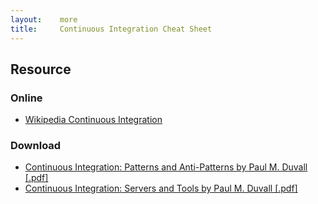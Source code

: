 ```yaml
---
layout:    more
title:     Continuous Integration Cheat Sheet 
---
```

<div class="content content-400">
    <div class="board board-326">
        <h2 class="board-title">Resource</h2>
        <div class="board-card">
            <h3 class="board-card-title">Online</h3>
            <ul>
                <li><a href="http://en.wikipedia.org/wiki/Continuous_integration">Wikipedia Continuous Integration</a></li>
            </ul>
        </div>
        <div class="board-card">
            <h3 class="board-card-title">Download</h3>
            <ul>
                <li><a href="http://refcardz.dzone.com/refcardz/continuous-integration">Continuous Integration: Patterns and Anti-Patterns by Paul M. Duvall [.pdf]</a></li>
                <li><a href="http://refcardz.dzone.com/refcardz/continuous-integration-servers">Continuous Integration: Servers and Tools by Paul M. Duvall [.pdf]</a></li>
            </ul>
        </div>
    </div>
</div>

